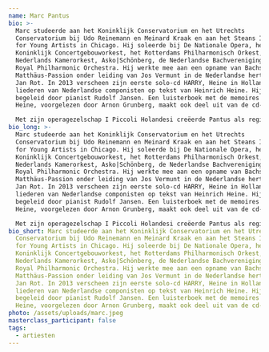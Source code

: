 ```yaml
---
name: Marc Pantus
bio: >-
  Marc studeerde aan het Koninklijk Conservatorium en het Utrechts
  Conservatorium bij Udo Reinemann en Meinard Kraak en aan het Steans Institute
  for Young Artists in Chicago. Hij soleerde bij De Nationale Opera, het
  Koninklijk Concertgebouworkest, het Rotterdams Philharmonisch Orkest, het
  Nederlands Kamerorkest, Asko|Schönberg, de Nederlandse Bachvereniging en het
  Royal Philharmonic Orchestra. Hij werkte mee aan een opname van Bachs
  Matthäus-Passion onder leiding van Jos Vermunt in de Nederlandse hertaling van
  Jan Rot. In 2013 verscheen zijn eerste solo-cd HARRY, Heine in Holland met
  liederen van Nederlandse componisten op tekst van Heinrich Heine. Hij wordt
  begeleid door pianist Rudolf Jansen. Een luisterboek met de memoires van
  Heine, voorgelezen door Arnon Grunberg, maakt ook deel uit van de cd-box.

  Met zijn operagezelschap I Piccoli Holandesi creëerde Pantus als regisseur en zanger enkele komische operaproducties, waaronder twee aan Don Quichot gewijde collage-opera’s. Voor het Coco Collectief maakte hij een regie van de Winterreise van Schubert. Voor het Luthers Bach Ensemble maakte hij een regie van de Mattheuspassie van Bach, die afgelopen voorjaar voor de derde keer gespeeld werd en in Trouw een vijfsterrenrecensie ontving. De Nederlandse Bachvereniging speelde zijn regie van Bach’s Koffiecantate, die ook te zien is op hun videokanaal All of Bach. Afgelopen seizoen zong Marc onder meer een opvallende Bottom in Brittens A Midsummer Night's Dream bij Opera Zuid en leverder hij een indringende vertolking van de titelrol in Hertog Blauwbaards Burcht van Bartok.
bio_long: >-
  Marc studeerde aan het Koninklijk Conservatorium en het Utrechts
  Conservatorium bij Udo Reinemann en Meinard Kraak en aan het Steans Institute
  for Young Artists in Chicago. Hij soleerde bij De Nationale Opera, het
  Koninklijk Concertgebouworkest, het Rotterdams Philharmonisch Orkest, het
  Nederlands Kamerorkest, Asko|Schönberg, de Nederlandse Bachvereniging en het
  Royal Philharmonic Orchestra. Hij werkte mee aan een opname van Bachs
  Matthäus-Passion onder leiding van Jos Vermunt in de Nederlandse hertaling van
  Jan Rot. In 2013 verscheen zijn eerste solo-cd HARRY, Heine in Holland met
  liederen van Nederlandse componisten op tekst van Heinrich Heine. Hij wordt
  begeleid door pianist Rudolf Jansen. Een luisterboek met de memoires van
  Heine, voorgelezen door Arnon Grunberg, maakt ook deel uit van de cd-box.

  Met zijn operagezelschap I Piccoli Holandesi creëerde Pantus als regisseur en zanger enkele komische operaproducties, waaronder twee aan Don Quichot gewijde collage-opera’s. Voor het Coco Collectief maakte hij een regie van de Winterreise van Schubert. Voor het Luthers Bach Ensemble maakte hij een regie van de Mattheuspassie van Bach, die afgelopen voorjaar voor de derde keer gespeeld werd en in Trouw een vijfsterrenrecensie ontving. De Nederlandse Bachvereniging speelde zijn regie van Bach’s Koffiecantate, die ook te zien is op hun videokanaal All of Bach. Afgelopen seizoen zong Marc onder meer een opvallende Bottom in Brittens A Midsummer Night's Dream bij Opera Zuid en leverder hij een indringende vertolking van de titelrol in Hertog Blauwbaards Burcht van Bartok.
bio_short: Marc studeerde aan het Koninklijk Conservatorium en het Utrechts
  Conservatorium bij Udo Reinemann en Meinard Kraak en aan het Steans Institute
  for Young Artists in Chicago. Hij soleerde bij De Nationale Opera, het
  Koninklijk Concertgebouworkest, het Rotterdams Philharmonisch Orkest, het
  Nederlands Kamerorkest, Asko|Schönberg, de Nederlandse Bachvereniging en het
  Royal Philharmonic Orchestra. Hij werkte mee aan een opname van Bachs
  Matthäus-Passion onder leiding van Jos Vermunt in de Nederlandse hertaling van
  Jan Rot. In 2013 verscheen zijn eerste solo-cd HARRY, Heine in Holland met
  liederen van Nederlandse componisten op tekst van Heinrich Heine. Hij wordt
  begeleid door pianist Rudolf Jansen. Een luisterboek met de memoires van
  Heine, voorgelezen door Arnon Grunberg, maakt ook deel uit van de cd-box.
photo: /assets/uploads/marc.jpeg
masterclass_participant: false
tags:
  - artiesten
---
```

